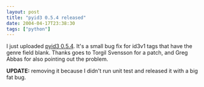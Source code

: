 ```yaml
---
layout: post
title: "pyid3 0.5.4 released"
date: 2004-04-17T23:38:30
tags: ["python"]
---
```


I just uploaded [pyid3 0.5.4][1]. It's a small bug fix for id3v1 tags that have the genre field blank. Thanks goes to Torgil Svensson for a patch, and Greg Abbas for also pointing out the problem.

**UPDATE:** removing it because I didn't run unit test and released it with a big fat bug.

   [1]: /projects/pyid3/



